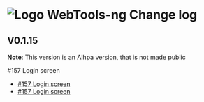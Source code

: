 # ![Logo](https://github.com/WebTools-NG/WebTools-NG/blob/master/src/assets/WebTools-48x48.png) WebTools-ng Change log

## V0.1.15

**Note**:   This version is an Alhpa version, that is not made public

 #157 Login screen

* [#157 Login screen](https://github.com/WebTools-NG/WebTools-NG/issues/157)
* [#157 Login screen](#157)

